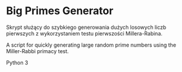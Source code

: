 # Big Primes Generator
Skrypt służący do szybkiego generowania dużych losowych liczb pierwszych z wykorzystaniem testu pierwszości Millera-Rabina.

A script for quickly generating large random prime numbers using the Miller-Rabbi primacy test.

Python 3
